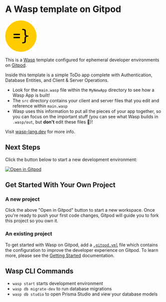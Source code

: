 # A Wasp template on Gitpod

<img src="./MyNewApp/src/client/waspLogo.png" width='100px'/>

This is a [Wasp](https://wasp-lang.dev/) template configured for ephemeral developer environments on [Gitpod](https://www.gitpod.io/).

Inside this template is a simple ToDo app complete with Authentication, Database Entities, and Client & Server Operations. 

* Look for the `main.wasp` file within the `MyNewApp` directory to see how a Wasp App is built! 
* The `src` directory contains your client and server files that you edit and reference within `main.wasp`
* Wasp uses this information to put all the pieces of your app together, so you can focus on the important stuff (you can see what Wasp builds in `.wasp/out`, but **don't** edit these files 🐝)!

Visit [wasp-lang.dev](https://www.wasp-lang.dev) for more info.


## Next Steps

Click the button below to start a new development environment:

[![Open in Gitpod](https://gitpod.io/button/open-in-gitpod.svg)](https://gitpod.io/#https://github.com/wasp-lang/gitpod-template)

## Get Started With Your Own Project

### A new project

Click the above "Open in Gitpod" button to start a new workspace. Once you're ready to push your first code changes, Gitpod will guide you to fork this project so you own it.

### An existing project

To get started with Wasp on Gitpod, add a [`.gitpod.yml`](./.gitpod.yml) file which contains the configuration to improve the developer experience on Gitpod. To learn more, please see the [Getting Started](https://www.gitpod.io/docs/getting-started) documentation.

## Wasp CLI Commands

* `wasp start` starts development environment
* `wasp db migrate-dev` to run database migrations
* `wasp db studio` to open Prisma Studio and view your database models 